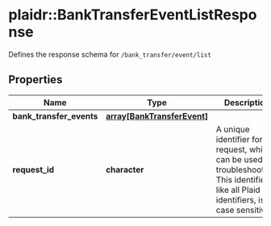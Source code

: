 # plaidr::BankTransferEventListResponse

Defines the response schema for `/bank_transfer/event/list`

## Properties
Name | Type | Description | Notes
------------ | ------------- | ------------- | -------------
**bank_transfer_events** | [**array[BankTransferEvent]**](BankTransferEvent.md) |  | 
**request_id** | **character** | A unique identifier for the request, which can be used for troubleshooting. This identifier, like all Plaid identifiers, is case sensitive. | 


